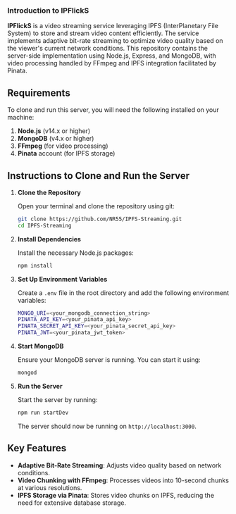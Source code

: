 ### Introduction to IPFlickS

**IPFlickS** is a video streaming service leveraging IPFS (InterPlanetary File System) to store and stream video content efficiently. The service implements adaptive bit-rate streaming to optimize video quality based on the viewer's current network conditions. This repository contains the server-side implementation using Node.js, Express, and MongoDB, with video processing handled by FFmpeg and IPFS integration facilitated by Pinata.

## Requirements

To clone and run this server, you will need the following installed on your machine:

1. **Node.js** (v14.x or higher)
2. **MongoDB** (v4.x or higher)
3. **FFmpeg** (for video processing)
4. **Pinata** account (for IPFS storage)

## Instructions to Clone and Run the Server

1. **Clone the Repository**

    Open your terminal and clone the repository using git:
    ```sh
    git clone https://github.com/NR55/IPFS-Streaming.git
    cd IPFS-Streaming
    ```

2. **Install Dependencies**

    Install the necessary Node.js packages:
    ```sh
    npm install
    ```

3. **Set Up Environment Variables**

    Create a `.env` file in the root directory and add the following environment variables:
    ```sh
    MONGO_URI=<your_mongodb_connection_string>
    PINATA_API_KEY=<your_pinata_api_key>
    PINATA_SECRET_API_KEY=<your_pinata_secret_api_key>
    PINATA_JWT=<your_pinata_jwt_token>
    ```

4. **Start MongoDB**

    Ensure your MongoDB server is running. You can start it using:
    ```sh
    mongod
    ```

5. **Run the Server**

    Start the server by running:
    ```sh
    npm run startDev
    ```

    The server should now be running on `http://localhost:3000`.

## Key Features

- **Adaptive Bit-Rate Streaming**: Adjusts video quality based on network conditions.
- **Video Chunking with FFmpeg**: Processes videos into 10-second chunks at various resolutions.
- **IPFS Storage via Pinata**: Stores video chunks on IPFS, reducing the need for extensive database storage.

